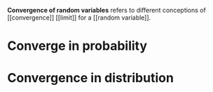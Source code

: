 **Convergence of random variables** refers to different conceptions of [[convergence]] [[limit]] for a [[random variable]].

# Converge in probability

# Convergence in distribution